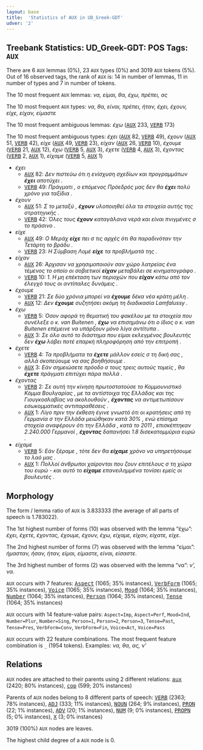 ```yaml
---
layout: base
title:  'Statistics of AUX in UD_Greek-GDT'
udver: '2'
---
```


## Treebank Statistics: UD_Greek-GDT: POS Tags: `AUX`

There are 6 `AUX` lemmas (0%), 23 `AUX` types (0%) and 3019 `AUX` tokens (5%).
Out of 16 observed tags, the rank of `AUX` is: 14 in number of lemmas, 11 in number of types and 7 in number of tokens.

The 10 most frequent `AUX` lemmas: <em>να, είμαι, θα, έχω, πρέπει, ας</em>

The 10 most frequent `AUX` types:  <em>να, θα, είναι, πρέπει, ήταν, έχει, έχουν, είχε, είχαν, είμαστε</em>

The 10 most frequent ambiguous lemmas: <em>έχω</em> (<tt><a href="el_gdt-pos-AUX.html">AUX</a></tt> 233, <tt><a href="el_gdt-pos-VERB.html">VERB</a></tt> 173)

The 10 most frequent ambiguous types:  <em>έχει</em> (<tt><a href="el_gdt-pos-AUX.html">AUX</a></tt> 82, <tt><a href="el_gdt-pos-VERB.html">VERB</a></tt> 49), <em>έχουν</em> (<tt><a href="el_gdt-pos-AUX.html">AUX</a></tt> 51, <tt><a href="el_gdt-pos-VERB.html">VERB</a></tt> 42), <em>είχε</em> (<tt><a href="el_gdt-pos-AUX.html">AUX</a></tt> 49, <tt><a href="el_gdt-pos-VERB.html">VERB</a></tt> 23), <em>είχαν</em> (<tt><a href="el_gdt-pos-AUX.html">AUX</a></tt> 26, <tt><a href="el_gdt-pos-VERB.html">VERB</a></tt> 10), <em>έχουμε</em> (<tt><a href="el_gdt-pos-VERB.html">VERB</a></tt> 21, <tt><a href="el_gdt-pos-AUX.html">AUX</a></tt> 12), <em>έχω</em> (<tt><a href="el_gdt-pos-VERB.html">VERB</a></tt> 5, <tt><a href="el_gdt-pos-AUX.html">AUX</a></tt> 3), <em>έχετε</em> (<tt><a href="el_gdt-pos-VERB.html">VERB</a></tt> 4, <tt><a href="el_gdt-pos-AUX.html">AUX</a></tt> 3), <em>έχοντας</em> (<tt><a href="el_gdt-pos-VERB.html">VERB</a></tt> 2, <tt><a href="el_gdt-pos-AUX.html">AUX</a></tt> 1), <em>είχαμε</em> (<tt><a href="el_gdt-pos-VERB.html">VERB</a></tt> 5, <tt><a href="el_gdt-pos-AUX.html">AUX</a></tt> 1)


* <em>έχει</em>
  * <tt><a href="el_gdt-pos-AUX.html">AUX</a></tt> 82: <em>Δεν πιστεύω ότι η ενίσχυση σχεδίων και προγραμμάτων <b>έχει</b> αποτύχει .</em>
  * <tt><a href="el_gdt-pos-VERB.html">VERB</a></tt> 49: <em>Πράγματι , ο επόμενος Πρόεδρός μας δεν θα <b>έχει</b> πολύ χρόνο για ταξίδια .</em>
* <em>έχουν</em>
  * <tt><a href="el_gdt-pos-AUX.html">AUX</a></tt> 51: <em>Σ το μεταξύ , <b>έχουν</b> υλοποιηθεί όλα τα στοιχεία αυτής της στρατηγικής .</em>
  * <tt><a href="el_gdt-pos-VERB.html">VERB</a></tt> 42: <em>Όλες τους <b>έχουν</b> καταγάλανα νερά και είναι πνιγμένες σ το πράσινο .</em>
* <em>είχε</em>
  * <tt><a href="el_gdt-pos-AUX.html">AUX</a></tt> 49: <em>Ο Μεράχ <b>είχε</b> πει σ τις αρχές ότι θα παραδινόταν την Τετάρτη το βράδυ .</em>
  * <tt><a href="el_gdt-pos-VERB.html">VERB</a></tt> 23: <em>Η Σύμβαση Λομέ <b>είχε</b> τα προβλήματά της .</em>
* <em>είχαν</em>
  * <tt><a href="el_gdt-pos-AUX.html">AUX</a></tt> 26: <em>Άρχισαν να χρησιμοποιούν σαν χώρο λατρείας ένα τέμενος το οποίο οι σοβιετικοί <b>είχαν</b> μεταβάλει σε κινηματογράφο .</em>
  * <tt><a href="el_gdt-pos-VERB.html">VERB</a></tt> 10: <em>1. Η μη επέκταση των περιοχών που <b>είχαν</b> κάτω από τον έλεγχό τους οι αντίπαλες δυνάμεις .</em>
* <em>έχουμε</em>
  * <tt><a href="el_gdt-pos-VERB.html">VERB</a></tt> 21: <em>Σε δύο χρόνια μπορεί να <b>έχουμε</b> δέκα νέα κράτη μέλη .</em>
  * <tt><a href="el_gdt-pos-AUX.html">AUX</a></tt> 12: <em>Δεν <b>έχουμε</b> συζητήσει ακόμη τη διαδικασία Lamfalussy .</em>
* <em>έχω</em>
  * <tt><a href="el_gdt-pos-VERB.html">VERB</a></tt> 5: <em>Όσον αφορά τη θεματική του φακέλου με τα στοιχεία που συνέλεξε ο κ. van Buitenen , <b>έχω</b> να επισημάνω ότι ο ίδιος ο κ. van Buitenen επέμεινε να υπάρξουν μόνο λίγα αντίτυπα .</em>
  * <tt><a href="el_gdt-pos-AUX.html">AUX</a></tt> 3: <em>Σε όλο αυτό το διάστημα που είμαι εκλεγμένος βουλευτής δεν <b>έχω</b> λάβει ποτέ επαρκή πληροφόρηση από την επιτροπή .</em>
* <em>έχετε</em>
  * <tt><a href="el_gdt-pos-VERB.html">VERB</a></tt> 4: <em>Τα προβλήματα τα <b>έχετε</b> μάλλον εσείς σ τη δική σας , αλλά σκοπεύουμε να σας βοηθήσουμε .</em>
  * <tt><a href="el_gdt-pos-AUX.html">AUX</a></tt> 3: <em>Εάν σημειώσετε πρόοδο σ τους τρεις αυτούς τομείς , θα <b>έχετε</b> πράγματι επιτύχει πάρα πολλά .</em>
* <em>έχοντας</em>
  * <tt><a href="el_gdt-pos-VERB.html">VERB</a></tt> 2: <em>Σε αυτή την κίνηση πρωτοστατούσε το Κομμουνιστικό Κόμμα Βουλγαρίας , με τα αντίστοιχα της Ελλάδας και της Γιουγκοσλαβίας να ακολουθούν , <b>έχοντας</b> να αντιμετωπίσουν εσωκομματικές αντιπαραθέσεις .</em>
  * <tt><a href="el_gdt-pos-AUX.html">AUX</a></tt> 1: <em>Λίγο πριν την έκθεση έγινε γνωστό ότι οι κρατήσεις από τη Γερμανία σ την Ελλάδα μειώθηκαν κατά 30% , ενώ επίσημα στοχεία αναφέρουν ότι την Ελλάδα , κατά το 2011 , επισκέπτηκαν 2.240.000 Γερμανοί , <b>έχοντας</b> δαπανήσει 1.8 δισεκατομμύρια ευρώ .</em>
* <em>είχαμε</em>
  * <tt><a href="el_gdt-pos-VERB.html">VERB</a></tt> 5: <em>Εάν ξέραμε , τότε δεν θα <b>είχαμε</b> χρόνο να υπηρετήσουμε το λαό μας .</em>
  * <tt><a href="el_gdt-pos-AUX.html">AUX</a></tt> 1: <em>Πολλοί άνθρωποι χαίρονται που ζουν επιτέλους σ τη χώρα του ευρώ - και αυτό το <b>είχαμε</b> επανειλημμένα τονίσει εμείς οι βουλευτές .</em>

## Morphology

The form / lemma ratio of `AUX` is 3.833333 (the average of all parts of speech is 1.783022).

The 1st highest number of forms (10) was observed with the lemma “έχω”: <em>έχει, έχετε, έχοντας, έχουμε, έχουν, έχω, είχαμε, είχαν, είχατε, είχε</em>.

The 2nd highest number of forms (7) was observed with the lemma “είμαι”: <em>ήμασταν, ήσαν, ήταν, είμαι, είμαστε, είναι, είσαστε</em>.

The 3rd highest number of forms (2) was observed with the lemma “να”: <em>ν', να</em>.

`AUX` occurs with 7 features: <tt><a href="el_gdt-feat-Aspect.html">Aspect</a></tt> (1065; 35% instances), <tt><a href="el_gdt-feat-VerbForm.html">VerbForm</a></tt> (1065; 35% instances), <tt><a href="el_gdt-feat-Voice.html">Voice</a></tt> (1065; 35% instances), <tt><a href="el_gdt-feat-Mood.html">Mood</a></tt> (1064; 35% instances), <tt><a href="el_gdt-feat-Number.html">Number</a></tt> (1064; 35% instances), <tt><a href="el_gdt-feat-Person.html">Person</a></tt> (1064; 35% instances), <tt><a href="el_gdt-feat-Tense.html">Tense</a></tt> (1064; 35% instances)

`AUX` occurs with 14 feature-value pairs: `Aspect=Imp`, `Aspect=Perf`, `Mood=Ind`, `Number=Plur`, `Number=Sing`, `Person=1`, `Person=2`, `Person=3`, `Tense=Past`, `Tense=Pres`, `VerbForm=Conv`, `VerbForm=Fin`, `Voice=Act`, `Voice=Pass`

`AUX` occurs with 22 feature combinations.
The most frequent feature combination is `_` (1954 tokens).
Examples: <em>να, θα, ας, ν'</em>


## Relations

`AUX` nodes are attached to their parents using 2 different relations: <tt><a href="el_gdt-dep-aux.html">aux</a></tt> (2420; 80% instances), <tt><a href="el_gdt-dep-cop.html">cop</a></tt> (599; 20% instances)

Parents of `AUX` nodes belong to 8 different parts of speech: <tt><a href="el_gdt-pos-VERB.html">VERB</a></tt> (2363; 78% instances), <tt><a href="el_gdt-pos-ADJ.html">ADJ</a></tt> (333; 11% instances), <tt><a href="el_gdt-pos-NOUN.html">NOUN</a></tt> (264; 9% instances), <tt><a href="el_gdt-pos-PRON.html">PRON</a></tt> (22; 1% instances), <tt><a href="el_gdt-pos-ADV.html">ADV</a></tt> (20; 1% instances), <tt><a href="el_gdt-pos-NUM.html">NUM</a></tt> (9; 0% instances), <tt><a href="el_gdt-pos-PROPN.html">PROPN</a></tt> (5; 0% instances), <tt><a href="el_gdt-pos-X.html">X</a></tt> (3; 0% instances)

3019 (100%) `AUX` nodes are leaves.

The highest child degree of a `AUX` node is 0.

